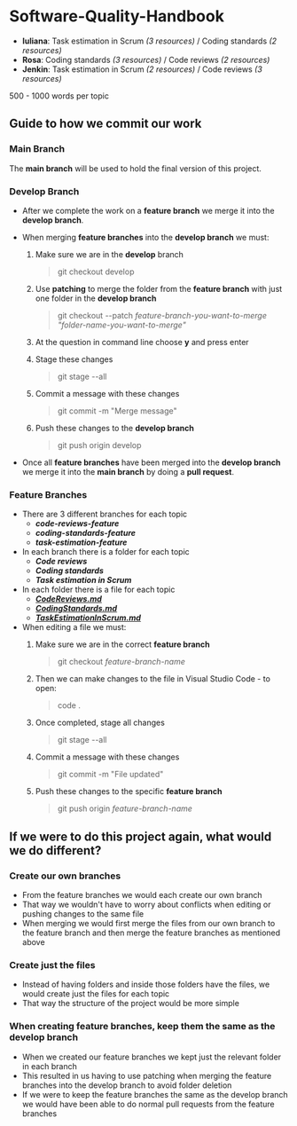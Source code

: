 # Software-Quality-Handbook

- **Iuliana**: Task estimation in Scrum _(3 resources)_ / Coding standards _(2 resources)_
- **Rosa**: Coding standards _(3 resources)_ / Code reviews _(2 resources)_
- **Jenkin**: Task estimation in Scrum _(2 resources)_ / Code reviews _(3 resources)_

500 - 1000 words per topic

## Guide to how we commit our work

### Main Branch

The **main branch** will be used to hold the final version of this project.

### Develop Branch

- After we complete the work on a **feature branch** we merge it into the **develop branch**.
- When merging **feature branches** into the **develop branch** we must:
  1. Make sure we are in the **develop** branch

        > git checkout develop

  2. Use **patching** to merge the folder from the **feature branch** with just one folder in the **develop branch**

        > git checkout --patch *feature-branch-you-want-to-merge* *"folder-name-you-want-to-merge"*

  3. At the question in command line choose **y** and press enter
  4. Stage these changes

        > git stage --all

  5. Commit a message with these changes

        > git commit -m "Merge message"

  6. Push these changes to the **develop branch**

        > git push origin develop
        
- Once all **feature branches** have been merged into the **develop branch** we merge it into the **main branch** by doing a **pull request**.

### Feature Branches

- There are 3 different branches for each topic
  - ***code-reviews-feature***
  - ***coding-standards-feature***
  - ***task-estimation-feature***
- In each branch there is a folder for each topic
  - ***Code reviews***
  - ***Coding standards***
  - ***Task estimation in Scrum***
- In each folder there is a file for each topic
  - [***CodeReviews.md***](/Code%20reviews/CodeReviews.md)
  - [***CodingStandards.md***](/Coding%20standards/CodingStandards.md)
  - [***TaskEstimationInScrum.md***](/Task%20estimation%20in%20Scrum/TaskEstimationInScrum.md)
- When editing a file we must:
  1. Make sure we are in the correct **feature branch**

        > git checkout *feature-branch-name*

  2. Then we can make changes to the file in Visual Studio Code - to open:

        > code .

  3. Once completed, stage all changes 

        > git stage --all

  4. Commit a message with these changes

        > git commit -m "File updated"

  5. Push these changes to the specific **feature branch**

        > git push origin *feature-branch-name*


## If we were to do this project again, what would we do different?

### Create our own branches
- From the feature branches we would each create our own branch
- That way we wouldn't have to worry about conflicts when editing or pushing changes to the same file
- When merging we would first merge the files from our own branch to the feature branch and then merge the feature branches as mentioned above

### Create just the files
- Instead of having folders and inside those folders have the files, we would create just the files for each topic
- That way the structure of the project would be more simple

### When creating feature branches, keep them the same as the develop branch
- When we created our feature branches we kept just the relevant folder in each branch
- This resulted in us having to use patching when merging the feature branches into the develop branch to avoid folder deletion
- If we were to keep the feature branches the same as the develop branch we would have been able to do normal pull requests from the feature branches

